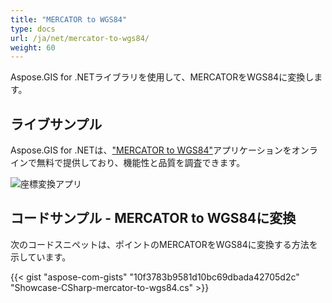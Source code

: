 ```yaml
---
title: "MERCATOR to WGS84"
type: docs
url: /ja/net/mercator-to-wgs84/
weight: 60
---
```


Aspose.GIS for .NETライブラリを使用して、MERCATORをWGS84に変換します。

## **ライブサンプル**

Aspose.GIS for .NETは、["MERCATOR to WGS84"](https://products.aspose.app/gis/transformation/mercator-to-wgs84)アプリケーションをオンラインで無料で提供しており、機能性と品質を調査できます。

![座標変換アプリ](transform-coordinates.png)

## **コードサンプル - MERCATOR to WGS84に変換**

次のコードスニペットは、ポイントのMERCATORをWGS84に変換する方法を示しています。

{{< gist "aspose-com-gists" "10f3783b9581d10bc69dbada42705d2c" "Showcase-CSharp-mercator-to-wgs84.cs" >}}
